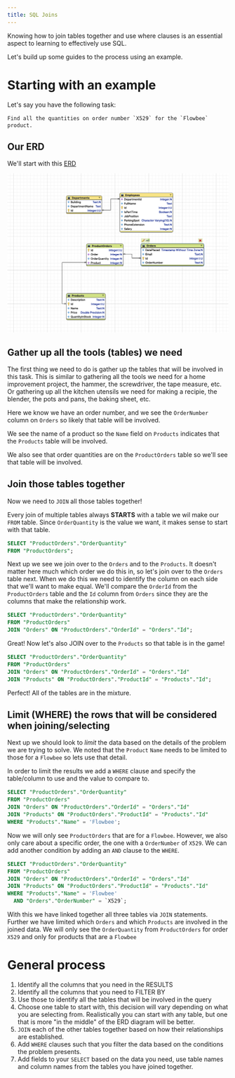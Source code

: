 ```yaml
---
title: SQL Joins
---
```


Knowing how to join tables together and use where clauses is an essential aspect
to learning to effectively use SQL.

Let's build up some guides to the process using an example.

# Starting with an example

Let's say you have the following task:

```
Find all the quantities on order number `X529` for the `Flowbee` product.
```

## Our ERD

We'll start with this [ERD](/lessons/sql-erd)

![](./assets/sql-join-erd.png)

## Gather up all the tools (tables) we need

The first thing we need to do is gather up the tables that will be involved in
this task. This is similar to gathering all the tools we need for a home
improvement project, the hammer, the screwdriver, the tape measure, etc. Or
gathering up all the kitchen utensils we need for making a recipie, the blender,
the pots and pans, the baking sheet, etc.

Here we know we have an order number, and we see the `OrderNumber` column on
`Orders` so likely that table will be involved.

We see the name of a product so the `Name` field on `Products` indicates that
the `Products` table will be involved.

We also see that order quantities are on the `ProductOrders` table so we'll see
that table will be involved.

## Join those tables together

Now we need to `JOIN` all those tables together!

Every join of multiple tables always **STARTS** with a table we wil make our
`FROM` table. Since `OrderQuantity` is the value we want, it makes sense to
start with that table.

```sql
SELECT "ProductOrders"."OrderQuantity"
FROM "ProductOrders";
```

Next up we see we join over to the `Orders` and to the `Products`. It doesn't
matter here much which order we do this in, so let's join over to the `Orders`
table next. When we do this we need to identify the column on each side that
we'll want to make equal. We'll compare the `OrderId` from the `ProductOrders`
table and the `Id` column from `Orders` since they are the columns that make the
relationship work.

```sql
SELECT "ProductOrders"."OrderQuantity"
FROM "ProductOrders"
JOIN "Orders" ON "ProductOrders"."OrderId" = "Orders"."Id";
```

Great! Now let's also JOIN over to the `Products` so that table is in the game!

```sql
SELECT "ProductOrders"."OrderQuantity"
FROM "ProductOrders"
JOIN "Orders" ON "ProductOrders"."OrderId" = "Orders"."Id"
JOIN "Products" ON "ProductOrders"."ProductId" = "Products"."Id";
```

Perfect! All of the tables are in the mixture.

## Limit (WHERE) the rows that will be considered when joining/selecting

Next up we should look to _limit_ the data based on the details of the problem
we are trying to solve. We noted that the `Product` `Name` needs to be limited
to those for a `Flowbee` so lets use that detail.

In order to limit the results we add a `WHERE` clause and specify the
table/column to use and the value to compare to.

```sql
SELECT "ProductOrders"."OrderQuantity"
FROM "ProductOrders"
JOIN "Orders" ON "ProductOrders"."OrderId" = "Orders"."Id"
JOIN "Products" ON "ProductOrders"."ProductId" = "Products"."Id"
WHERE "Products"."Name" = 'Flowbee';
```

Now we will only see `ProductOrders` that are for a `Flowbee`. However, we also
only care about a specific order, the one with a `OrderNumber` of `X529`. We can
add another condition by adding an `AND` clause to the `WHERE`.

```sql
SELECT "ProductOrders"."OrderQuantity"
FROM "ProductOrders"
JOIN "Orders" ON "ProductOrders"."OrderId" = "Orders"."Id"
JOIN "Products" ON "ProductOrders"."ProductId" = "Products"."Id"
WHERE "Products"."Name" = 'Flowbee'
  AND "Orders"."OrderNumber" = `X529`;
```

With this we have linked together all three tables via `JOIN` statements.
Further we have limited which `Orders` and which `Products` are involved in the
joined data. We will only see the `OrderQuantity` from `ProductOrders` for order
`X529` and only for products that are a `Flowbee`

# General process

1. Identify all the columns that you need in the RESULTS
2. Identify all the columns that you need to FILTER BY
3. Use those to identify all the tables that will be involved in the query
4. Choose one table to start with, this decision will vary depending on what you
   are selecting from. Realistically you can start with any table, but one that
   is more "in the middle" of the ERD diagram will be better.
5. `JOIN` each of the other tables together based on how their relationships are
   established.
6. Add `WHERE` clauses such that you filter the data based on the conditions the
   problem presents.
7. Add fields to your `SELECT` based on the data you need, use table names and
   column names from the tables you have joined together.
